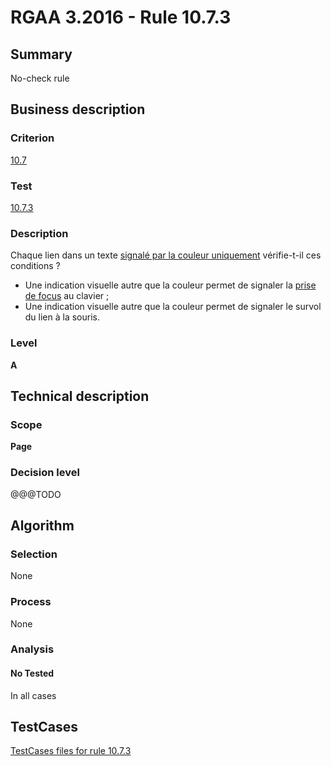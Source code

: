 # RGAA 3.2016 - Rule 10.7.3

## Summary
No-check rule


## Business description

### Criterion
[10.7](http://references.modernisation.gouv.fr/rgaa-accessibilite/2016/criteres.html#crit-10-7)

### Test
[10.7.3](http://references.modernisation.gouv.fr/rgaa-accessibilite/2016/criteres.html#test-10-7-3)

### Description
<div lang="fr">Chaque lien dans un texte <a href="http://references.modernisation.gouv.fr/rgaa-accessibilite/glossaire.html#lien-nature-pas-evidente">signal&#xE9; par la couleur uniquement</a> v&#xE9;rifie-t-il ces conditions&nbsp;? <ul><li>Une indication visuelle autre que la couleur permet de signaler la <a href="http://references.modernisation.gouv.fr/rgaa-accessibilite/glossaire.html#prise-de-focus">prise de focus</a> au clavier&nbsp;;</li> <li>Une indication visuelle autre que la couleur permet de signaler le survol du lien &#xE0; la souris.</li> </ul></div>

### Level
**A**


## Technical description

### Scope
**Page**

### Decision level
@@@TODO


## Algorithm

### Selection
None

### Process
None

### Analysis

#### No Tested
In all cases


##  TestCases

[TestCases files for rule 10.7.3](https://github.com/Asqatasun/Asqatasun/tree/develop/rules/rules-rgaa3.2016/src/test/resources/testcases/rgaa32016/Rgaa32016Rule100703/)


